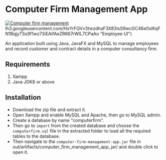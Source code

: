 # Computer Firm Management App

[![Computer firm management](https://res.cloudinary.com/marcomontalbano/image/upload/v1590516258/video_to_markdown/images/google-drive--1S_a-Vk1Jkn_bAhxZi8TEbxpydSAskwVL-4834888bcd2b4555e72811f2a6951e10.jpg)](https://drive.google.com/open?id=1S_a-Vk1Jkn_bAhxZi8TEbxpydSAskwVL "Computer firm management")lh3.googleusercontent.com/HxYrFQVv3twzdhaF3X83isS9wcGC46e0slKqFN1BqjyTSs9f1wz73iEAifAeZR667rWIL7CPaAo "Employee UI")

An application built using Java, JavaFX and MySQL to manage employees and record customer and contract details in a computer consultancy firm.  

## Requirements

 1. Xampp
 2. Java JDK8 or above


## Installation

 - Download the zip file and extract it.
 - Open Xampp and enable MySQL and Apache, then go to MySQL admin.
 - Create a database by name "computerfirm".
 - Then go to `import` from the created database and choose the
   `computerfirm.sql` file in the extracted folder to load all the
   required tables to the database.
 - Then navigate to the `computer-firm-management-app.jar` file in
   out/artifacts/computer_firm_management_app_jar/ and double click to
   open it.

